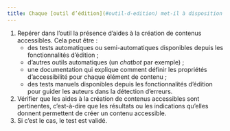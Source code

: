 ```yaml
---
title: Chaque [outil d’édition](#outil-d-edition) met-il à disposition des [aides à la création de contenus](#aide-a-la-creation-de-contenus-accessibles) conformes aux [règles d’accessibilité numérique](#regles-d-accessibilite-numerique) ?
---
```


1. Repérer dans l’outil la présence d’aides à la création de contenus accessibles. Cela peut être : 
	- des tests automatiques ou semi-automatiques disponibles depuis les fonctionnalités d’édition ;
	- d’autres outils automatiques (un <i lang="en">chatbot</i> par exemple) ;
	- une documentation qui explique comment définir les propriétés d’accessibilité pour chaque élément de contenu ;
	- des tests manuels disponibles depuis les fonctionnalités d’édition pour guider les auteurs dans la détection d’erreurs.
2. Vérifier que les aides à la création de contenus accessibles sont pertinentes, c’est-à-dire que les résultats ou les indications qu’elles donnent permettent de créer un contenu accessible.
3. Si c’est le cas, le test est validé.

